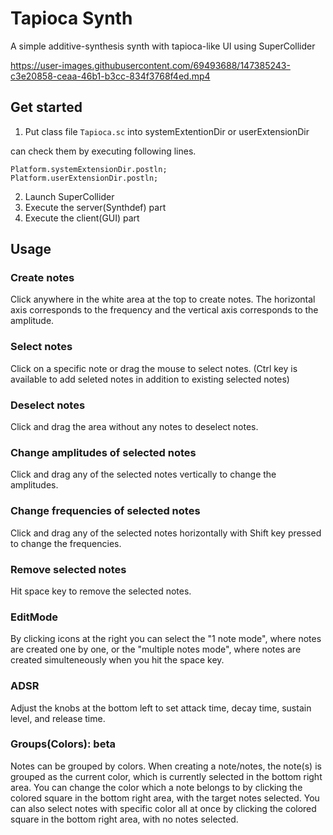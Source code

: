 # Tapioca Synth
A simple additive-synthesis synth with tapioca-like UI using SuperCollider

https://user-images.githubusercontent.com/69493688/147385243-c3e20858-ceaa-46b1-b3cc-834f3768f4ed.mp4

## Get started
1. Put class file `Tapioca.sc` into systemExtentionDir or userExtensionDir

  can check them by executing following lines.
  ```
  Platform.systemExtensionDir.postln;
  Platform.userExtensionDir.postln;
  ```

2. Launch SuperCollider
1. Execute the server(Synthdef) part
1. Execute the client(GUI) part

## Usage
### Create notes
Click anywhere in the white area at the top to create notes. The horizontal axis corresponds to the frequency and the vertical axis corresponds to the amplitude.

### Select notes
Click on a specific note or drag the mouse to select notes. (Ctrl key is available to add seleted notes in addition to existing selected notes)

### Deselect notes
Click and drag the area without any notes to deselect notes.

### Change amplitudes of selected notes
Click and drag any of the selected notes vertically to change the amplitudes.

### Change frequencies of selected notes
Click and drag any of the selected notes horizontally with Shift key pressed to change the frequencies.

### Remove selected notes 
Hit space key to remove the selected notes.

### EditMode
By clicking icons at the right you can select the "1 note mode", where notes are created one by one, or the "multiple notes mode", where notes are created simulteneously when you hit the space key. 

### ADSR
Adjust the knobs at the bottom left to set attack time, decay time, sustain level, and release time.

### Groups(Colors): beta
Notes can be grouped by colors. When creating a note/notes, the note(s) is grouped as the current color, which is currently selected in the bottom right area. You can change the color which a note belongs to by clicking the colored square in the bottom right area, with the target notes selected. You can also select notes with specific color all at once by clicking the colored square in the bottom right area, with no notes selected.


